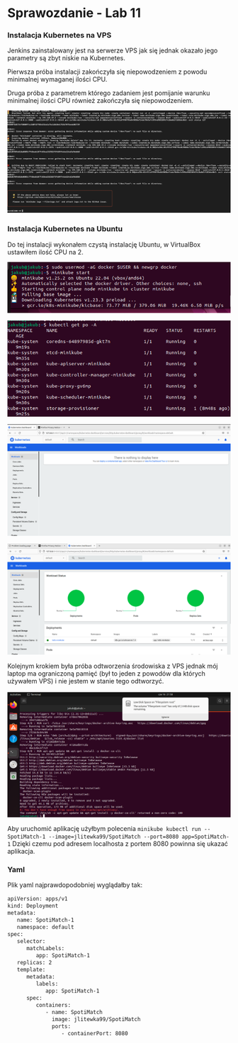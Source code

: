 # Sprawozdanie - Lab 11

### Instalacja Kubernetes na VPS 

Jenkins zainstalowany jest na serwerze VPS jak się jednak okazało jego parametry są zbyt niskie na Kubernetes.

Pierwsza próba instalacji zakończyła się niepowodzeniem z powodu minimalnej wymaganej ilości CPU.

Druga próba z parametrem którego zadaniem jest pomijanie warunku minimalnej ilości CPU również zakończyła się niepowodzeniem. 

<img src="1.png"  
alt="img1">

### Instalacja Kubernetes na Ubuntu

Do tej instalacji wykonałem czystą instalację Ubuntu, w VirtualBox ustawiłem ilość CPU na 2.

<img src="2.png"  
alt="img1">

<img src="3.png"  
alt="img1">

<img src="4.png"  
alt="img1">

<img src="5.png"  
alt="img1">

Kolejnym krokiem była próba odtworzenia środowiska z VPS jednak mój laptop ma ograniczoną pamięć (był to jeden z powodów dla których używałem VPS) i nie jestem w stanie tego odtworzyć.

<img src="7.png"  
alt="img1">

Aby uruchomić aplikację użyłbym polecenia `minikube kubectl run -- SpotiMatch-1 --image=jlitewka99/SpotiMatch --port=8080 app=SpotiMatch-1`
Dzięki czemu pod adresem localhosta z portem 8080 powinna się ukazać aplikacja.



### Yaml
Plik yaml najprawdopodobniej wyglądałby tak:
```
apiVersion: apps/v1
kind: Deployment
metadata:
   name: SpotiMatch-1
   namespace: default
spec:
   selector:
      matchLabels:
         app: SpotiMatch-1
   replicas: 2
   template:
      metadata:
         labels:
            app: SpotiMatch-1
      spec:
         containers:
            - name: SpotiMatch
              image: jlitewka99/SpotiMatch
              ports:
                 - containerPort: 8080
```